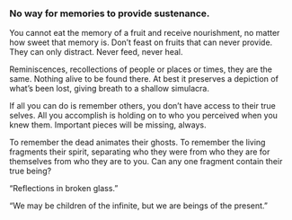 ### No way for memories to provide sustenance.

You cannot eat the memory of a fruit and receive nourishment, no matter how sweet that memory is. Don’t feast on fruits that can never provide. They can only distract. Never feed, never heal. 

Reminiscences, recollections of people or places or times, they are the same. Nothing alive to be found there. At best it preserves a depiction of what’s been lost, giving breath to a shallow simulacra.

If all you can do is remember others, you don’t have access to their true selves. All you accomplish is holding on to who you perceived when you knew them. Important pieces will be missing, always.

To remember the dead animates their ghosts. To remember the living fragments their spirit, separating who they were from who they are for themselves from who they are to you. Can any one fragment contain their true being?

“Reflections in broken glass.”

“We may be children of the infinite, but we are beings of the present.”